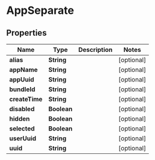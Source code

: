 

# AppSeparate

## Properties

Name | Type | Description | Notes
------------ | ------------- | ------------- | -------------
**alias** | **String** |  |  [optional]
**appName** | **String** |  |  [optional]
**appUuid** | **String** |  |  [optional]
**bundleId** | **String** |  |  [optional]
**createTime** | **String** |  |  [optional]
**disabled** | **Boolean** |  |  [optional]
**hidden** | **Boolean** |  |  [optional]
**selected** | **Boolean** |  |  [optional]
**userUuid** | **String** |  |  [optional]
**uuid** | **String** |  |  [optional]



